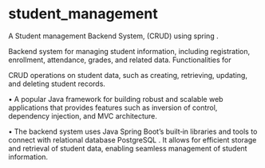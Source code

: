 # student_management
A Student management Backend System, (CRUD) using spring .

Backend system for managing student information, including registration, enrollment, attendance, grades, and related data. Functionalities for

CRUD operations on student data, such as creating, retrieving, updating, and deleting student records.

• A popular Java framework for building robust and scalable web applications that provides features such as inversion of control, dependency injection, and MVC architecture.

• The backend system uses Java Spring Boot’s built‑in libraries and tools to connect with relational database PostgreSQL . It allows for efficient storage and retrieval of student data, enabling seamless management of student information.

